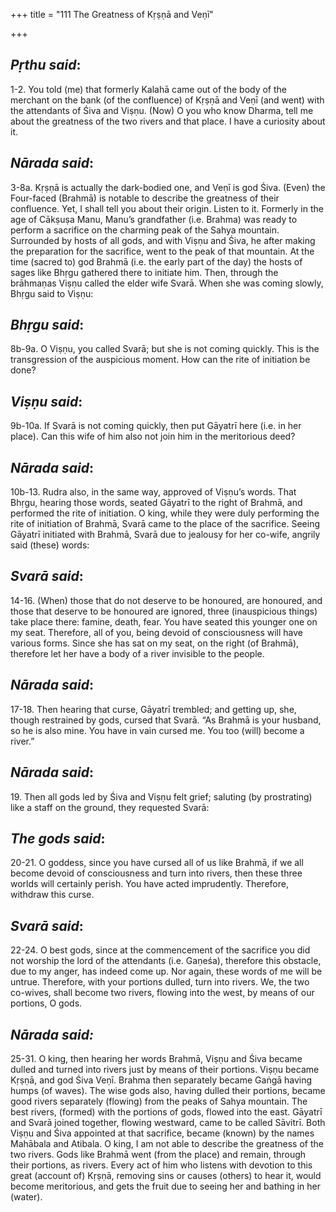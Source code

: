 +++
title = "111 The Greatness of Kṛṣṇā and Veṇī"

+++
 

## *Pṛthu said*:

1-2. You told (me) that formerly Kalahā came out of the body of the merchant on the bank (of the confluence) of Kṛṣṇā and Veṇī (and went) with the attendants of Śiva and Viṣṇu. (Now) O you who know Dharma, tell me about the greatness of the two rivers and that place. I have a curiosity about it.

## *Nārada said*:

3-8a. Kṛṣṇā is actually the dark-bodied one, and Veṇī is god Śiva. (Even) the Four-faced (Brahmā) is notable to describe the greatness of their confluence. Yet, I shall tell you about their origin. Listen to it. Formerly in the age of Cākṣuṣa Manu, Manu’s grandfather (i.e. Brahma) was ready to perform a sacrifice on the charming peak of the Sahya mountain. Surrounded by hosts of all gods, and with Viṣṇu and Śiva, he after making the preparation for the sacrifice, went to the peak of that mountain. At the time (sacred to) god Brahmā (i.e. the early part of the day) the hosts of sages like Bhṛgu gathered there to initiate him. Then, through the brāhmaṇas Viṣṇu called the elder wife Svarā. When she was coming slowly, Bhṛgu said to Viṣṇu:

## *Bhṛgu said*:

8b-9a. O Viṣṇu, you called Svarā; but she is not coming quickly. This is the transgression of the auspicious moment. How can the rite of initiation be done?

## *Viṣṇu said*:

9b-10a. If Svarā is not coming quickly, then put Gāyatrī here (i.e. in her place). Can this wife of him also not join him in the meritorious deed?

## *Nārada said*:

10b-13. Rudra also, in the same way, approved of Viṣṇu’s words. That Bhṛgu, hearing those words, seated Gāyatrī to the right of Brahmā, and performed the rite of initiation. O king, while they were duly performing the rite of initiation of Brahmā, Svarā came to the place of the sacrifice. Seeing Gāyatrī initiated with Brahmā, Svarā due to jealousy for her co-wife, angrily said (these) words:

## *Svarā said*:

14-16. (When) those that do not deserve to be honoured, are honoured, and those that deserve to be honoured are ignored, three (inauspicious things) take place there: famine, death, fear. You have seated this younger one on my seat. Therefore, all of you, being devoid of consciousness will have various forms. Since she has sat on my seat, on the right (of Brahmā), therefore let her have a body of a river invisible to the people.

## *Nārada said*:

17-18. Then hearing that curse, Gāyatrī trembled; and getting up, she, though restrained by gods, cursed that Svarā. “As Brahmā is your husband, so he is also mine. You have in vain cursed me. You too (will) become a river.”

## *Nārada said*:

19\. Then all gods led by Śiva and Viṣṇu felt grief; saluting (by prostrating) like a staff on the ground, they requested Svarā:

## *The gods said*:

20-21. O goddess, since you have cursed all of us like Brahmā, if we all become devoid of consciousness and turn into rivers, then these three worlds will certainly perish. You have acted imprudently. Therefore, withdraw this curse.

## *Svarā said*:

22-24. O best gods, since at the commencement of the sacrifice you did not worship the lord of the attendants (i.e. Gaṇeśa), therefore this obstacle, due to my anger, has indeed come up. Nor again, these words of me will be untrue. Therefore, with your portions dulled, turn into rivers. We, the two co-wives, shall become two rivers, flowing into the west, by means of our portions, O gods.

## *Nārada said:*

25-31. O king, then hearing her words Brahmā, Viṣṇu and Śiva became dulled and turned into rivers just by means of their portions. Viṣṇu became Kṛṣṇā, and god Śiva Veṇī. Brahma then separately became Gaṅgā having humps (of waves). The wise gods also, having dulled their portions, became good rivers separately (flowing) from the peaks of Sahya mountain. The best rivers, (formed) with the portions of gods, flowed into the east. Gāyatrī and Svarā joined together, flowing westward, came to be called Sāvitrī. Both Viṣṇu and Śiva appointed at that sacrifice, became (known) by the names Mahābala and Atibala. O king, I am not able to describe the greatness of the two rivers. Gods like Brahmā went (from the place) and remain, through their portions, as rivers. Every act of him who listens with devotion to this great (account of) Kṛṣṇā, removing sins or causes (others) to hear it, would become meritorious, and gets the fruit due to seeing her and bathing in her (water).


